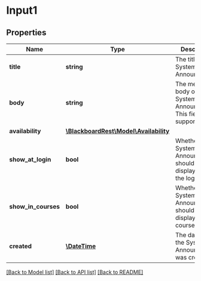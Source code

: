 # Input1

## Properties
Name | Type | Description | Notes
------------ | ------------- | ------------- | -------------
**title** | **string** | The title of this System Announcement. | [optional] 
**body** | **string** | The message body of the System Announcement. This field supports BbML. | [optional] 
**availability** | [**\BlackboardRest\Model\Availability**](Availability.md) |  | [optional] 
**show_at_login** | **bool** | Whether this System Announcement should be displayed on the login page. | [optional] 
**show_in_courses** | **bool** | Whether this System Announcement should be displayed on courses. | [optional] 
**created** | [**\DateTime**](\DateTime.md) | The date that the System Announcement was created. | [optional] 

[[Back to Model list]](../README.md#documentation-for-models) [[Back to API list]](../README.md#documentation-for-api-endpoints) [[Back to README]](../README.md)


